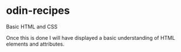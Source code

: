 # odin-recipes
Basic HTML and CSS

Once this is done I will have displayed a basic understanding of HTML elements and attributes.